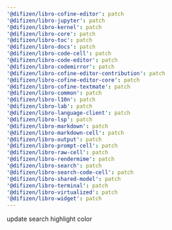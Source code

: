 ```yaml
---
'@difizen/libro-cofine-editor': patch
'@difizen/libro-jupyter': patch
'@difizen/libro-kernel': patch
'@difizen/libro-core': patch
'@difizen/libro-toc': patch
'@difizen/libro-docs': patch
'@difizen/libro-code-cell': patch
'@difizen/libro-code-editor': patch
'@difizen/libro-codemirror': patch
'@difizen/libro-cofine-editor-contribution': patch
'@difizen/libro-cofine-editor-core': patch
'@difizen/libro-cofine-textmate': patch
'@difizen/libro-common': patch
'@difizen/libro-l10n': patch
'@difizen/libro-lab': patch
'@difizen/libro-language-client': patch
'@difizen/libro-lsp': patch
'@difizen/libro-markdown': patch
'@difizen/libro-markdown-cell': patch
'@difizen/libro-output': patch
'@difizen/libro-prompt-cell': patch
'@difizen/libro-raw-cell': patch
'@difizen/libro-rendermime': patch
'@difizen/libro-search': patch
'@difizen/libro-search-code-cell': patch
'@difizen/libro-shared-model': patch
'@difizen/libro-terminal': patch
'@difizen/libro-virtualized': patch
'@difizen/libro-widget': patch
---
```


update search highlight color
